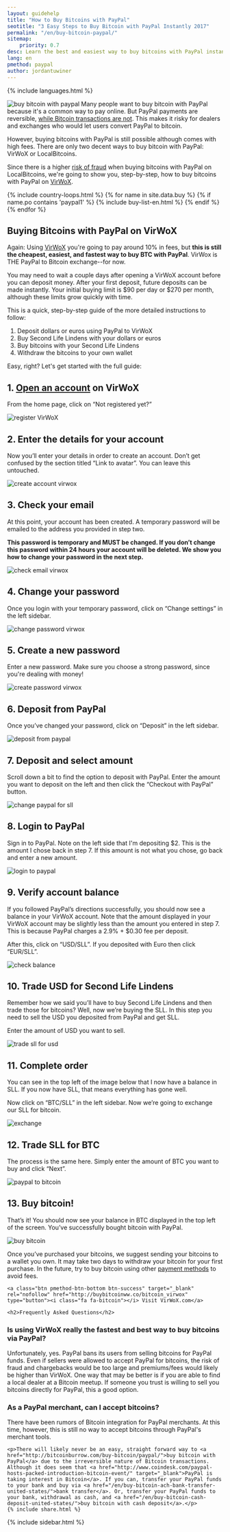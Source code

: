 ```yaml
---
layout: guidehelp
title: "How to Buy Bitcoins with PayPal"
seotitle: "3 Easy Steps to Buy Bitcoin with PayPal Instantly 2017"
permalink: "/en/buy-bitcoin-paypal/"
sitemap:
    priority: 0.7
desc: Learn the best and easiest way to buy bitcoins with PayPal instantly. See our 3 simple step guide all in one place.   
lang: en
pmethod: paypal
author: jordantuwiner
---
```

<div class="col-sm-12">

{% include languages.html %}

<p><img class="img-responsive halfimg-right" alt="buy bitcoin with paypal" src="/img/icons/sepa.png"> Many people want to buy bitcoin with PayPal because it's a common way to pay online. But PayPal payments are reversible, <a href="/kb/how-does-bitcoin-work/">while Bitcoin transactions are not</a>. This makes it risky for dealers and exchanges who would let users convert PayPal to bitcoin.</p>

<p>However, buying bitcoins with PayPal is still possible although comes with high fees. There are only two decent ways to buy bitcoin with PayPal: VirWoX or LocalBitcoins. </p>
<p>Since there is a higher <a href="https://www.paypal.com/cgi-bin/webscr?cmd=xpt/Help/general/TopQuestion5-outside" target="_blank">risk of fraud</a> when buying bitcoins with PayPal on LocalBitcoins, we're going to show you, step-by-step, how to buy bitcoins with PayPal on <a href="http://buybitcoinww.co/bitcoin_virwox" rel="nofollow" target="_blank">VirWoX</a>.</p>
</div>

<div class="col-sm-12">
	{% include country-loops.html %}
	{% for name in site.data.buy %}
	{% if name.po contains 'paypal1' %}
	{% include buy-list-en.html %}
	{% endif %}
	{% endfor %}
</div>

<div class="col-sm-12 small-large-break">
</div>


<div class="content-with-sidebar col-md-9">
<h2 id="pp-guide" class="pp-header">Buying Bitcoins with PayPal on VirWoX</h2>
	<p>Again: Using <a href="http://buybitcoinww.co/bitcoin_virwox" rel="nofollow" target="_blank">VirWoX</a> you're going to pay around 10% in fees, but <b>this is still the cheapest, easiest, and fastest way to buy BTC with PayPal</b>. VirWox is THE PayPal to Bitcoin exchange--for now.</p><p> You may need to wait a couple days after opening a VirWoX account before you can deposit money. After your first deposit, future deposits can be made instantly. Your initial buying limit is $90 per day or $270 per month, although these limits grow quickly with time. </p> <p>This is a quick, step-by-step guide of the more detailed instructions to follow: <ol><li>Deposit dollars or euros using PayPal to VirWoX</li><li>Buy Second Life Lindens with your dollars or euros</li><li>Buy bitcoins with your Second Life Lindens</li><li>Withdraw the bitcoins to your own wallet</li></ol></p> <p>Easy, right? Let's get started with the full guide:</p><h2>1. <a href="http://buybitcoinww.co/bitcoin_virwox" rel="nofollow" target="_blank">Open an account</a> on VirWoX</h2> <p>From the home page, click on “Not registered yet?”</p> <p><img src="/img/paypaltobtc/1.png" alt="register VirWoX" class="img-responsive kb-helper" /></p> <h2 id="enter-the-details-for-your-account">2. Enter the details for your account</h2> <p>Now you’ll enter your details in order to create an account. Don’t get confused by the section titled “Link to avatar”. You can leave this untouched. </p> <p><img src="/img/paypaltobtc/2.png" alt="create account virwox" class="img-responsive kb-helper" /></p> <h2 id="check-your-email">3. Check your email</h2> <p>At this point, your account has been created. A temporary password will be emailed to the address you provided in step two. </p> <p><strong>This password is temporary and MUST be changed. If you don’t change this password within 24 hours your account will be deleted. We show you how to change your password in the next step.</strong></p> <p><img src="/img/paypaltobtc/3.png" alt="check email virwox" class="img-responsive kb-helper" /></p> <h2 id="change-your-password">4. Change your password</h2> <p>Once you login with your temporary password, click on “Change settings” in the left sidebar. </p> <p><img src="/img/paypaltobtc/4.png" alt="change password virwox" class="img-responsive kb-helper" /></p> <h2 id="create-a-new-password">5. Create a new password</h2> <p>Enter a new password. Make sure you choose a strong password, since you're dealing with money! </p> <p><img src="/img/paypaltobtc/5.png" alt="create password virwox" class="img-responsive kb-helper" /></p> <h2 id="deposit-from-paypal">6. Deposit from PayPal</h2> <p>Once you’ve changed your password, click on “Deposit” in the left sidebar. </p> <p><img src="/img/paypaltobtc/6.png" alt="deposit from paypal" class="img-responsive kb-helper" /></p> <h2 id="deposit-and-select-amount">7. Deposit and select amount</h2> <p>Scroll down a bit to find the option to deposit with PayPal. Enter the amount you want to deposit on the left and then click the “Checkout with PayPal” button. </p> <p><img src="/img/paypaltobtc/7.png" alt="change paypal for sll" class="img-responsive kb-helper" /></p> <h2 id="login-to-paypal">8. Login to PayPal</h2> <p>Sign in to PayPal. Note on the left side that I'm depositing $2. This is the amount I chose back in step 7. If this amount is not what you chose, go back and enter a new amount. </p> <p><img src="/img/paypaltobtc/8.png" alt="login to paypal" class="img-responsive kb-helper" /></p> <h2 id="verify-acccount-balance">9. Verify account balance</h2> <p>If you followed PayPal’s directions successfully, you should now see a balance in your VirWoX account. Note that the amount displayed in your VirWoX account may be slightly less than the amount you entered in step 7. This is because PayPal charges a 2.9% + $0.30 fee per deposit. </p> <p>After this, click on “USD/SLL”. If you deposited with Euro then click “EUR/SLL”. </p> <p><img src="/img/paypaltobtc/9.png" alt="check balance" class="img-responsive kb-helper" /></p> <h2 id="trade-usd-for-second-life-lindens">10. Trade USD for Second Life Lindens</h2> <p>Remember how we said you’ll have to buy Second Life Lindens and then trade those for bitcoins? Well, now we’re buying the SLL. In this step you need to sell the USD you deposited from PayPal and get SLL. </p> <p>Enter the amount of USD you want to sell. </p> <p><img src="/img/paypaltobtc/10.png" alt="trade sll for usd" class="img-responsive kb-helper" /></p> <h2 id="complete-order">11. Complete order</h2> <p>You can see in the top left of the image below that I now have a balance in SLL. If you now have SLL, that means everything has gone well. </p> <p>Now click on “BTC/SLL” in the left sidebar. Now we’re going to exchange our SLL for bitcoin. </p> <p><img src="/img/paypaltobtc/11.png" alt="exchange" class="img-responsive kb-helper" /></p> <h2 id="trade-sll-for-btc">12. Trade SLL for BTC</h2> <p>The process is the same here. Simply enter the amount of BTC you want to buy and click “Next”. </p> <p><img src="/img/paypaltobtc/12.png" alt="paypal to bitcoin" class="img-responsive kb-helper" /></p> <h2 id="buy-bitcoin">13. Buy bitcoin!</h2> <p>That’s it! You should now see your balance in BTC displayed in the top left of the screen. You’ve successfully bought bitcoin with PayPal. </p> <p><img src="/img/paypaltobtc/13.png" alt="buy bitcoin" class="img-responsive kb-helper" /></p> 
	
<p>Once you’ve purchased your bitcoins, we suggest sending your bitcoins to a wallet you own. It may take two days to withdraw your bitcoin for your first purchase. In the future, try to buy bitcoin using other <a href="/en/payment-methods/">payment methods</a> to avoid fees. </p> 
	
	<a class="btn pmethod-btn-bottom btn-success" target="_blank" rel="nofollow" href="http://buybitcoinww.co/bitcoin_virwox" type="button"><i class="fa fa-bitcoin"></i> Visit VirWoX.com</a>
	
	<h2>Frequently Asked Questions</h2>
<h3>Is using VirWoX really the fastest and best way to buy bitcoins via PayPal?</h3>
<p>Unfortunately, yes. PayPal bans its users from selling bitcoins for PayPal funds. Even if sellers were allowed to accept PayPal for bitcoins, the risk of fraud and chargebacks would be too large and premiums/fees would likely be higher than VirWoX. One way that may be better is if you are able to find a local dealer at a Bitcoin meetup. If someone you trust is willing to sell you bitcoins directly for PayPal, this a good option.</p>

<h3>As a PayPal merchant, can I accept bitcoins?</h3>
<p>There have been rumors of Bitcoin integration for PayPal merchants. At this time, however, this is still no way to accept bitcoins through PayPal's merchant tools.</p>
	
	<p>There will likely never be an easy, straight forward way to <a href="http://bitcoinburrow.com/buy-bitcoin/paypal/">buy bitcoin with PayPal</a> due to the irreversible nature of Bitcoin transactions. Although it does seem that <a href="http://www.coindesk.com/paypal-hosts-packed-introduction-bitcoin-event/" target="_blank">PayPal is taking interest in Bitcoin</a>. If you can, transfer your PayPal funds to your bank and buy via <a href="/en/buy-bitcoin-ach-bank-transfer-united-states/">bank transfer</a>. Or, transfer your PayPal funds to your bank, withdrawal as cash, and <a href="/en/buy-bitcoin-cash-deposit-united-states/">buy bitcoin with cash deposit</a>.</p>
	{% include share.html %}
</div>
<div class="sidebar-add col-md-3">
	{% include sidebar.html %}
</div>
